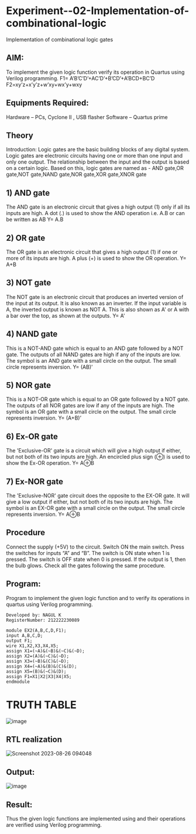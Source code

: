 # Experiment--02-Implementation-of-combinational-logic
Implementation of combinational logic gates
 
## AIM:
To implement the given logic function verify its operation in Quartus using Verilog programming.
 F1= A’B’C’D’+AC’D’+B’CD’+A’BCD+BC’D
F2=xy’z+x’y’z+w’xy+wx’y+wxy
 
 
 
## Equipments Required:
Hardware – PCs, Cyclone II , USB flasher
Software – Quartus prime

## Theory
 Introduction:
Logic gates are the basic building blocks of any digital system.
Logic gates are electronic circuits having one or more than one input and only one output.
The relationship between the input and the output is based on a certain logic.
Based on this, logic gates are named as - AND gate,OR gate,NOT gate,NAND gate,NOR gate,XOR gate,XNOR gate
## 1) AND gate
The AND gate is an electronic circuit that gives a high output (1) only if all its inputs are high. A dot (.) is used to show the AND operation i.e. A.B or can be written as AB Y= A.B

## 2) OR gate
The OR gate is an electronic circuit that gives a high output (1) if one or more of its inputs are high. A plus (+) is used to show the OR operation. Y= A+B

## 3) NOT gate
The NOT gate is an electronic circuit that produces an inverted version of the input at its output. It is also known as an inverter. If the input variable is A, the inverted output is known as NOT A. This is also shown as A' or A with a bar over the top, as shown at the outputs. Y= A'

## 4) NAND gate
This is a NOT-AND gate which is equal to an AND gate followed by a NOT gate. The outputs of all NAND gates are high if any of the inputs are low. The symbol is an AND gate with a small circle on the output. The small circle represents inversion. Y= (AB)’

## 5) NOR gate
This is a NOT-OR gate which is equal to an OR gate followed by a NOT gate. The outputs of all NOR gates are low if any of the inputs are high. The symbol is an OR gate with a small circle on the output. The small circle represents inversion. Y= (A+B)’

## 6) Ex-OR gate
The 'Exclusive-OR' gate is a circuit which will give a high output if either, but not both of its two inputs are high. An encircled plus sign (⊕) is used to show the Ex-OR operation. Y= A⊕B

## 7) Ex-NOR gate
The 'Exclusive-NOR' gate circuit does the opposite to the EX-OR gate. It will give a low output if either, but not both of its two inputs are high. The symbol is an EX-OR gate with a small circle on the output. The small circle represents inversion. Y= A⊕B

## Procedure
Connect the supply (+5V) to the circuit.
Switch ON the main switch.
Press the switches for inputs “A” and “B”.
The switch is ON state when 1 is pressed.
The switch is OFF state when 0 is pressed.
If the output is 1, then the bulb glows.
Check all the gates following the same procedure.
## Program:
Program to implement the given logic function and to verify its operations in quartus using Verilog programming.
```
Developed by: NAGUL K
RegisterNumber: 212222230089
```
```
module EX2(A,B,C,D,F1);
input A,B,C,D;
output F1;
wire X1,X2,X3,X4,X5;
assign X1=(~A)&(~B)&(~C)&(~D);
assign X2=(A)&(~C)&(~D);
assign X3=(~B)&(C)&(~D);
assign X4=(~A)&(B)&(C)&(D);
assign X5=(B)&(~C)&(D);
assign F1=X1|X2|X3|X4|X5;
endmodule
```
# TRUTH TABLE
![image](https://github.com/Nagul71/Experiment--02-Implementation-of-combinational-logic-/assets/118661118/50b4412c-bf5e-4677-a2df-8ab77c9b4e6f)

## RTL realization
![Screenshot 2023-08-26 094048](https://github.com/Nagul71/Experiment--02-Implementation-of-combinational-logic-/assets/118661118/6e786fbd-1caf-40c0-9bd4-afaba77a4271)

## Output:
![image](https://github.com/Nagul71/Experiment--02-Implementation-of-combinational-logic-/assets/118661118/8f2179c2-532c-49a2-8a46-98b00b356a01)


## Result:
Thus the given logic functions are implemented using  and their operations are verified using Verilog programming.

